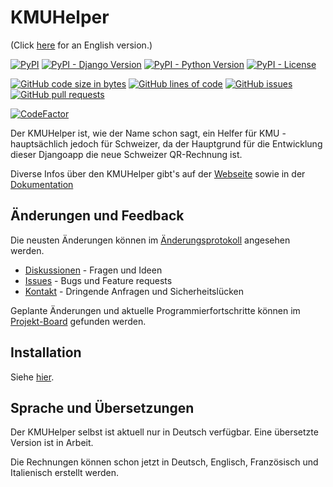 # KMUHelper

(Click [here](./README-EN.md) for an English version.)

[![PyPI](https://img.shields.io/pypi/v/django-kmuhelper)](https://pypi.org/project/django-kmuhelper)
[![PyPI - Django Version](https://img.shields.io/pypi/djversions/django-kmuhelper)](https://pypi.org/project/django-kmuhelper)
[![PyPI - Python Version](https://img.shields.io/pypi/pyversions/django-kmuhelper)](https://pypi.org/project/django-kmuhelper)
[![PyPI - License](https://img.shields.io/pypi/l/django-kmuhelper)](https://github.com/rafaelurben/django-kmuhelper/blob/master/LICENSE)

[![GitHub code size in bytes](https://img.shields.io/github/languages/code-size/rafaelurben/django-kmuhelper)](https://github.com/rafaelurben/django-kmuhelper)
[![GitHub lines of code](https://img.shields.io/tokei/lines/github.com/rafaelurben/django-kmuhelper)](https://github.com/rafaelurben/django-kmuhelper)
[![GitHub issues](https://img.shields.io/github/issues/rafaelurben/django-kmuhelper)](https://github.com/rafaelurben/django-kmuhelper/issues)
[![GitHub pull requests](https://img.shields.io/github/issues-pr/rafaelurben/django-kmuhelper)](https://github.com/rafaelurben/django-kmuhelper/pulls)

[![CodeFactor](https://www.codefactor.io/repository/github/rafaelurben/django-kmuhelper/badge)](https://www.codefactor.io/repository/github/rafaelurben/django-kmuhelper)

Der KMUHelper ist, wie der Name schon sagt, ein Helfer für KMU - hauptsächlich jedoch für Schweizer, da der Hauptgrund für
die Entwicklung dieser Djangoapp die neue Schweizer QR-Rechnung ist.

Diverse Infos über den KMUHelper gibt's auf der [Webseite](https://rafaelurben.github.io/kmuhelper/) sowie in der [Dokumentation](https://rafaelurben.github.io/django-kmuhelper/)

## Änderungen und Feedback

Die neusten Änderungen können im [Änderungsprotokoll](https://github.com/rafaelurben/django-kmuhelper/releases) angesehen werden.

- [Diskussionen](https://github.com/rafaelurben/django-kmuhelper/discussions) - Fragen und Ideen
- [Issues](https://github.com/rafaelurben/django-kmuhelper/issues) - Bugs und Feature requests
- [Kontakt](mailto:kmuhelper@rafaelurben.ch) - Dringende Anfragen und Sicherheitslücken

Geplante Änderungen und aktuelle Programmierfortschritte können im [Projekt-Board](https://github.com/users/rafaelurben/projects/5/) gefunden werden.

## Installation

Siehe [hier](https://rafaelurben.github.io/django-kmuhelper/installation).

## Sprache und Übersetzungen

Der KMUHelper selbst ist aktuell nur in Deutsch verfügbar. Eine übersetzte Version ist in Arbeit.

Die Rechnungen können schon jetzt in Deutsch, Englisch, Französisch und Italienisch erstellt werden.
